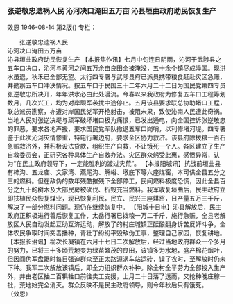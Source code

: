 ### 张逆敬忠遗祸人民  沁河决口淹田五万亩  沁县垣曲政府助民恢复生产
效恩
1946-08-14
第2版()
专栏：

　　张逆敬忠遗祸人民            
    沁河决口淹田五万亩           
    沁县垣曲政府助民恢复生产
    【本报焦作讯】七月中旬连日阴雨，沁河于武陟县之五车口决口，沁河与黄河之间五万余亩良田全被淹没，五十余个镇尽成泽国。现洪水虽退，秋禾已全部无望。太行四专署与武陟县府已派员携带粮食赶赴灾区急赈，并勘察五车口冲决情况。按五车口于民国三十二年六月二十二日为国民党第四专员张逆敬忠所决开，年年洪水必由此处漫流。今春以来我政府为修复五车口工程筹划数月，几次兴工，均为对岸顽军袭扰中途停止。五月该县要求联总协助堵口工程，联总派员勘察，亦遭对岸国民党军开枪射击，被阻未果，致使沁南人民遭此奇祸。当地人民对张逆决堤与顽军破坏堵口极为痛恨，已发出通电，向全国控诉张逆敬忠的罪恶，要求各地声援，要求国民党军队撤退五车口岗哨，以利修堵河堤。四专署鉴于此次沁河灾情惨重，特电行署边府，要求全区协力救济。该县府除拨粮一百石急赈救济外，并积极设法贷款，组织生产自救，不让饿死一个人。各区建立了生产自救委员会，正研究各种具体生产自救办法。灾区群众躬受此惠，感愤异常，认为“在民主政府领导下，一定能胜利的渡过灾荒”。
    【本报阳城讯】抗战前垣曲县有柿沟、五龙庙、文家湾、燕尾沟、解峪、墩底下等六座煤窑，本可供全县五分之三的燃料。但在敌伪的数年残酷摧残下全部停工，民间燃料极度恐慌，因此全县百分之九十的树木及大部民房被砍伐、折毁充当燃料。我军收复垣曲后，民主政府立即扶植民众恢复煤业，现已恢复利民，民立、民兴三座煤窑，日产量五万三千斤，解决了一部分燃料问题。现仍在继续恢复中。
    【阳城十日电】沁县解放后，民主政府正积极进行善后恢复工作，太岳行署已拨粮一万二千斤，施行急赈，全县老解放区人民自动发起互助互济运动，解放了的村庄城镇正酝酿翻身诉苦反奸斗争，全体农民争取时间突击播种，青壮丁纷纷平毁敌伪工事，整理自己家园，恢复耕地。
    【本报长治讯】榆次长凝镇在六月十七日二次解放后，经过当地政府群众一个多月的努力，已将三十多顷荒地变为绿苗繁茂的良田，该镇多为水地，盛产棉花烟叶，但因阎伪军盘踞时每日强迫群众至正太路源涡车站运砖，误了农时，至解放时仍未下种。我军二次解放该镇后，即全力组织群众补种。除全村全半劳力全部投入生产外，并由老区抽二百犋牲口前往卖工支援，上月二十日落了透雨，又抢种晚庄稼一批，荒地始完全消灭。群众反映不是民主政府领导，则今年秋后只有饿死。  
    （效恩）
